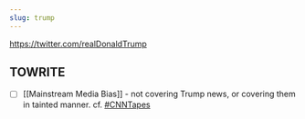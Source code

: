 ```yaml
---
slug: trump
---
```


<https://twitter.com/realDonaldTrump>

## TOWRITE

- [ ] [[Mainstream Media Bias]] - not covering Trump news, or covering them in tainted manner. cf. [\#CNNTapes](https://www.projectveritas.com/news/cnntapes-reveal-networks-bias-against-president-trump-tucker-carlson-he/)